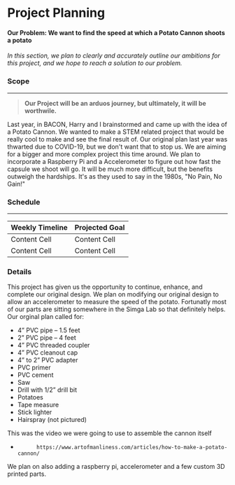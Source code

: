 # Project Planning #

#### Our Problem: We want to find the speed at which a Potato Cannon shoots a potato ####

*In this section, we plan to clearly and accurately outline our ambitions for this project, and we hope to reach a solution to our problem.*

### Scope ### 

- - - - - - - - - - - - - - - - - - - - - - - - - - - - - - - - - - - - - - - - - - - - - - - - - - - - - - - - - - - - - - - - - - - - - - - - - - - - - - - - - - - - - 

 > **Our Project will be an arduos journey, but ultimately, it will be worthwile.**

Last year, in BACON, Harry and I brainstormed and came up with the idea of a Potato Cannon. We wanted to make a STEM related project that would be really cool to make and see the final result of. Our original plan last year was thwarted due to COVID-19, but we don't want that to stop us. We are aiming for a bigger and more complex project this time around. We plan to incorporate a Raspberry Pi and a Accelerometer to figure out how fast the capsule we shoot will go. It will be much more difficult, but the benefits outweigh the hardships. It's as they used to say in the 1980s, "No Pain, No Gain!"

### Schedule ###

- - - - - - - - - - - - - - - - - - - - - - - - - - - - - - - - - - - - - - - - - - - - - - - - - - - - - - - - - - - - - - - - - - - - - - - - - - - - - - - - - - - - - 


Weekly Timeline | Projected Goal
------------- | -------------
Content Cell  | Content Cell
Content Cell  | Content Cell


### Details ###
This project has given us the opportunity to continue, enhance, and complete our original design. We plan on modifying our original design to allow an accelerometer to measure the speed of the potato. Fortunatly most of our parts are sitting somewhere in the Simga Lab so that definitely helps.
Our orginal plan called for:
- 4” PVC pipe – 1.5 feet
- 2” PVC pipe – 4 feet
- 4” PVC threaded coupler
- 4” PVC cleanout cap
- 4” to 2” PVC adapter
- PVC primer
- PVC cement
- Saw
- Drill with 1/2” drill bit
- Potatoes
- Tape measure 
- Stick lighter
- Hairspray (not pictured)

This was the video we were going to use to assemble the cannon itself
-			https://www.artofmanliness.com/articles/how-to-make-a-potato-cannon/

We plan on also adding a raspberry pi, accelerometer and a few custom 3D printed parts.
